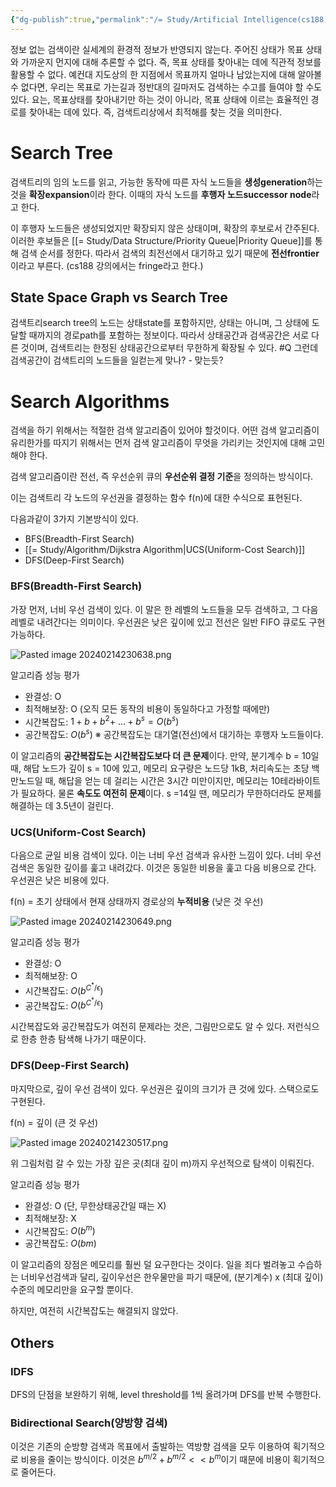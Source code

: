 ```yaml
---
{"dg-publish":true,"permalink":"/= Study/Artificial Intelligence(cs188)/Uninformed Search Strategies/","created":"2024-04-18T22:00:24.000+09:00","updated":"2025-01-14T15:33:44.000+09:00"}
---
```



정보 없는 검색이란 실세계의 환경적 정보가 반영되지 않는다. 주어진 상태가 목표 상태와 가까운지 먼지에 대해 추론할 수 없다. 즉, 목표 상태를 찾아내는 데에 직관적 정보를 활용할 수 없다. 예컨대 지도상의 한 지점에서 목표까지 얼마나 남았는지에 대해 알아볼 수 없다면, 우리는 목표로 가는길과 정반대의 길마저도 검색하는 수고를 들여야 할 수도 있다. 요는, 목표상태를 찾아내기만 하는 것이 아니라, 목표 상태에 이르는 효율적인 경로를 찾아내는 데에 있다.
즉, 검색트리상에서 최적해를 찾는 것을 의미한다.

# Search Tree
검색트리의 임의 노드를 읽고, 가능한 동작에 따른 자식 노드들을 **생성generation**하는 것을 **확장expansion**이라 한다. 이때의 자식 노드를 **후행자 노드successor node**라고 한다.

이 후행자 노드들은 생성되었지만 확장되지 않은 상태이며, 확장의 후보로서 간주된다. 이러한 후보들은 [[= Study/Data Structure/Priority Queue\|Priority Queue]]를 통해 검색 순서를 정한다. 따라서 검색의 최전선에서 대기하고 있기 때문에 **전선frontier**이라고 부른다. (cs188 강의에서는 fringe라고 한다.)
## State Space Graph vs Search Tree
검색트리search tree의 노드는 상태state를 포함하지만, 상태는 아니며, 그 상태에 도달할 때까지의 경로path를 포함하는 정보이다. 따라서 상태공간과 검색공간은 서로 다른 것이며, 검색트리는 한정된 상태공간으로부터 무한하게 확장될 수 있다. #Q 그런데 검색공간이 검색트리의 노드들을 일컫는게 맞나? - 맞는듯?
# Search Algorithms
검색을 하기 위해서는 적절한 검색 알고리즘이 있어야 할것이다. 어떤 검색 알고리즘이 유리한가를 따지기 위해서는 먼저 검색 알고리즘이 무엇을 가리키는 것인지에 대해 고민해야 한다.

검색 알고리즘이란 전선, 즉 우선순위 큐의 **우선순위 결정 기준**을 정의하는 방식이다.

이는 검색트리 각 노드의 우선권을 결정하는 함수 f(n)에 대한 수식으로 표현된다.

다음과같이 3가지 기본방식이 있다.
- BFS(Breadth-First Search)
- [[= Study/Algorithm/Dijkstra Algorithm\|UCS(Uniform-Cost Search)]]
- DFS(Deep-First Search)

### BFS(Breadth-First Search)
가장 먼저, 너비 우선 검색이 있다.
이 말은 한 레벨의 노드들을 모두 검색하고, 그 다음 레벨로 내려간다는 의미이다.
우선권은 낮은 깊이에 있고 전선은 일반 FIFO 큐로도 구현가능하다.

![Pasted image 20240214230638.png](/img/user/z-Attached%20Files/Pasted%20image%2020240214230638.png)

알고리즘 성능 평가
- 완결성: O
- 최적해보장: O (오직 모든 동작의 비용이 동일하다고 가정할 때에만)
- 시간복잡도: $1 + b + b^2 +\ ... + b^s = O(b^s)$
- 공간복잡도: $O(b^s)$
※ 공간복잡도는 대기열(전선)에서 대기하는 후행자 노드들이다.

이 알고리즘의 **공간복잡도는 시간복잡도보다 더 큰 문제**이다.
만약, 분기계수 b = 10일 때, 해답 노드가 깊이 s = 10에 있고, 메모리 요구량은 노드당 1kB, 처리속도는 초당 백만노드일 때, 해답을 얻는 데 걸리는 시간은 3시간 미만이지만, 메모리는 10테라바이트가 필요하다. 물론 **속도도 여전히 문제**이다. s =14일 땐, 메모리가 무한하더라도 문제를 해결하는 데 3.5년이 걸린다.

### UCS(Uniform-Cost Search)
다음으로 균일 비용 검색이 있다.
이는 너비 우선 검색과 유사한 느낌이 있다. 너비 우선 검색은 동일한 깊이를 훑고 내려갔다. 이것은 동일한 비용을 훑고 다음 비용으로 간다.
우선권은 낮은 비용에 있다.

f(n) = 초기 상태에서 현재 상태까지 경로상의 **누적비용** (낮은 것 우선)

![Pasted image 20240214230649.png](/img/user/z-Attached%20Files/Pasted%20image%2020240214230649.png)

알고리즘 성능 평가
- 완결성: O
- 최적해보장: O
- 시간복잡도: $O(b^{C^*/\epsilon})$
- 공간복잡도: $O(b^{C^*/\epsilon})$

시간복잡도와 공간복잡도가 여전히 문제라는 것은, 그림만으로도 알 수 있다. 저런식으로 한층 한층 탐색해 나가기 때문이다.

### DFS(Deep-First Search)
마지막으로, 깊이 우선 검색이 있다.
우선권은 깊이의 크기가 큰 것에 있다. 스택으로도 구현된다.

f(n) = 깊이 (큰 것 우선)

![Pasted image 20240214230517.png](/img/user/z-Attached%20Files/Pasted%20image%2020240214230517.png)

위 그림처럼 갈 수 있는 가장 깊은 곳(최대 깊이 m)까지 우선적으로 탐색이 이뤄진다.

알고리즘 성능 평가
- 완결성: O (단, 무한상태공간일 때는 X)
- 최적해보장: X
- 시간복잡도: $O(b^m)$
- 공간복잡도: $O(bm)$

이 알고리즘의 장점은 메모리를 훨씬 덜 요구한다는 것이다. 일을 죄다 벌려놓고 수습하는 너비우선검색과 달리, 깊이우선은 한우물만을 파기 때문에, (분기계수) x (최대 깊이) 수준의 메모리만을 요구할 뿐이다.

하지만, 여전히 시간복잡도는 해결되지 않았다.

## Others

### IDFS
DFS의 단점을 보완하기 위해, level threshold를 1씩 올려가며 DFS를 반복 수행한다.

### Bidirectional Search(양방향 검색)
이것은 기존의 순방향 검색과 목표에서 출발하는 역방향 검색을 모두 이용하여 획기적으로 비용을 줄이는 방식이다.
이것은 $b^{m/2} + b^{m/2} << b^m$이기 때문에 비용이 획기적으로 줄어든다.